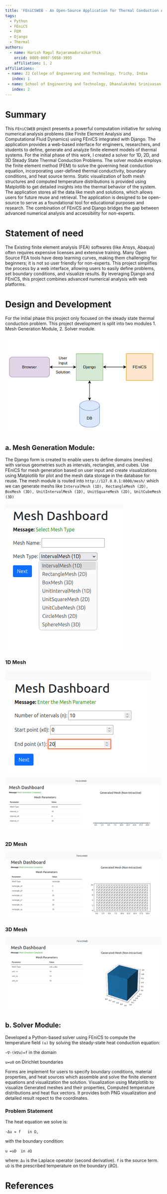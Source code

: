 ```yaml
---
title: 'FEniCSWEB - An Open-Source Application for Thermal Conduction Analysis: Integrating FEniCS with Django'
tags:
  - Python
  - FEniCS
  - FEM
  - Django
  - Thermal
authors:
  - name: Harish Ragul Rajaramaduraikarthik
    orcid: 0009-0007-5058-3995
    affiliation: 1, 2
affiliations:
 - name: JJ College of Engineering and Technology, Trichy, India
   index: 1
 - name: School of Engineering and Technology, Dhanalakshmi Srinivasan University, Perambalur, India
   index: 2
---
```


# Summary

This ``FEniCSWEB`` project presents a powerful computation initiative for solving numerical analysis problems (like Finite Element Analysis and Computational Fluid Dynamics) using FEniCS integrated with Django. The application provides a web-based interface for engineers, researchers, and students to define, generate and analyze finite element models of thermal systems. For the initial phase of this work, I created a solver for 1D, 2D, and 3D Steady State Thermal Conduction Problems. The solver module employs the finite element method (FEM) to solve the governing heat conduction equation, incorporating user-defined thermal conductivity, boundary conditions, and heat source terms. Static visualization of both mesh structures and computed temperature distributions is provided using Matplotlib to get detailed insights into the thermal behavior of the system. The application stores all the data like mesh and solutions, which allows users for future reuse and retrieval. The application is designed to be open-source to serve as a foundational tool for educational purposes and research. The combination of FEniCS and Django bridges the gap between advanced numerical analysis and accessibility for non-experts.

# Statement of need

The Existing finite element analysis (FEA) softwares (like Ansys, Abaqus) often requires expensive licenses and extensive training. Many Open Source FEA tools have deep learning curves, making them challenging for beginners; it is not so user friendly for non-experts. This project simplifies the process by a web interface, allowing users to easily define problems, set boundary conditions, and visualize results. By leveraging Django and FEniCS, this project combines advanced numerical analysis with web platforms.

# Design and Development

For the initial phase this project only focused on the steady state thermal conduction problem. This project development is split into two modules 1. Mesh Generation Module, 2. Solver module. 

![Integration of Fenics with Django.\label{fig:workflow}](images/work_flow.png)

## a. Mesh Generation Module:
The Django form is created to enable users to define domains (meshes) with various geometries such as intervals, rectangles, and cubes. Use FEniCS for mesh generation based on user input and create visualizations using Matplotlib for plot and the mesh data storage in the database for reuse. The mesh module is routed into ``http://127.0.0.1:8000/mesh/`` which we can generate meshs like ```IntervalMesh (1D), RectangleMesh (2D), BoxMesh (3D), UnitIntervalMesh (1D), UnitSquareMesh (2D), UnitCubeMesh (3D)```

![Mesh Selection Fields \label{fig:meshselect}](images/mesh_select.png)
### 1D Mesh
![Interval Mesh Fields \label{fig:1DMeshField}](images/1DMeshField.png)
![Interval Mesh \label{fig:1DMesh}](images/1DMesh.png)
### 2D Mesh
![Rectangle Mesh \label{fig:2DMesh}](images/2DMesh.png)
### 3D Mesh
![Unit Cube Mesh \label{fig:3DMesh}](images/3DMesh.png)

## b. Solver Module:
Developed a Python-based solver using FEniCS to compute the temperature field ``(u)`` by solving the steady-state heat conduction equation:

``−∇⋅(k∇u)=f`` in the domain 

``u=u0`` on Dirichlet boundaries

Forms are implement for users to specify boundary conditions, material properties, and heat sources which assemble and solve the finite element equations and visualization the solution. Visualization using Matplotlib to visualize Generated meshes and their properties, Computed temperature distributions and heat flux vectors. It provides both PNG visualization and detailed result repect to the coordinates.

### Problem Statement
The heat equation we solve is:

``-Δu = f   in Ω,``

with the boundary condition:

``u =uD  in ∂Ω``

where:
``Δu`` is the Laplace operator (second derivative).
``f`` is the source term.
``uD``​ is the prescribed temperature on the boundary (∂Ω).


# References
